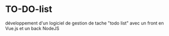 # TO-DO-list
développement d'un logiciel de gestion de tache "todo list" avec un front en Vue.js et un back NodeJS 
